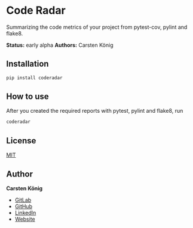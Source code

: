 # Code Radar

Summarizing the code metrics of your project from pytest-cov, pylint and flake8.

**Status:**  early alpha
**Authors:** Carsten König

## Installation

```bash
pip install coderadar
```

## How to use
After you created the required reports with pytest, pylint and flake8, run

```bash
coderadar
```


## License
[MIT](https://choosealicense.com/licenses/mit/)

## Author
**Carsten König**

- [GitLab](https://gitlab.com/ck2go "Carsten König")
- [GitHub](https://github.com/ck2go "Carsten König")
- [LinkedIn](https://www.linkedin.com/in/ck2go/ "Carsten König")
- [Website](https://www.carsten-koenig.de "Carsten König")